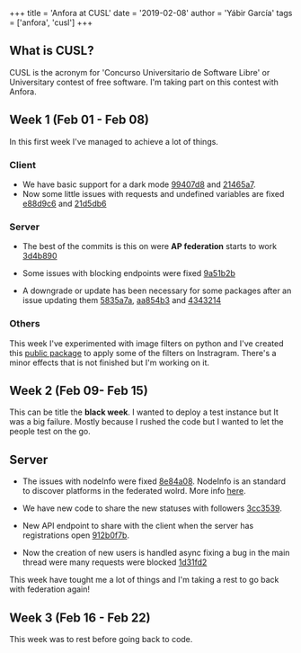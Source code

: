 +++
title = 'Anfora at CUSL'
date = '2019-02-08'
author = 'Yábir García'
tags = ['anfora', 'cusl']
+++

## What is CUSL?

CUSL is the acronym for 'Concurso Universitario de Software Libre' or
Universitary contest of free software. I'm taking part on this contest
with Anfora.

## Week 1 (Feb 01 - Feb 08)

In this first week I've managed to achieve a lot of things.

### Client 

- We have basic support for a dark mode [99407d8](https://github.com/anforaProject/client/commit/99407d85b5aec65faec9d9d128ee69eb8672dd45) and [21465a7](https://github.com/anforaProject/client/commit/21465a72736c86e54b39a9de94c4e459d45df76d).
- Now some little issues with requests and undefined variables are fixed [e88d9c6](https://github.com/anforaProject/client/commit/e88d9c60f18585eb8523dc362f99eb4d1cb85925) and [21d5db6](https://github.com/anforaProject/client/commit/21d5db643ae653a94dcab8352a845c57200adb93)

### Server

- The best of the commits is this on were **AP federation** starts to work [3d4b890](https://github.com/anforaProject/anfora/commit/3d4b89040cb299d229b7b0e92950c1001f818649)

- Some issues with blocking endpoints were fixed [9a51b2b](https://github.com/anforaProject/anfora/commit/9a51b2b1f1df8d7016aae97759adabfc7bec40b0)
- A downgrade or update has been necessary for some packages after an issue updating them [5835a7a](https://github.com/anforaProject/anfora/commit/5835a74aa477ac0b946885cfcd0bae9b4c1055b9), [aa854b3](https://github.com/anforaProject/anfora/commit/aa854b362f380f42caf333996cee1d098e0d3795) and [4343214](https://github.com/anforaProject/anfora/commit/43432140f51381fa866e3c148428e47cc887a9a7)

### Others

This week I've experimented with image filters on python and I've
created this [public package](https://github.com/anforaProject/pyfilters.git) to apply some of the filters on
Instragram. There's a minor effects that is not finished but I'm
working on it.

## Week 2 (Feb 09- Feb 15)

This can be title the **black week**. I wanted to deploy a test
instance but It was a big failure. Mostly because I rushed the code
but I wanted to let the people test on the go.

## Server 

- The issues with nodeInfo were fixed
  [8e84a08](https://github.com/anforaProject/anfora/commit/8e84a084fa9ef9ae3bcca725d34b789e3fb79cf5). NodeInfo
  is an standard to discover platforms in the federated wolrd. More info [here](https://github.com/jhass/nodeinfo).
  
- We have new code to share the new statuses with followers
  [3cc3539](https://github.com/anforaProject/anfora/commit/3cc3539a5431f36bd95f6c0086d9c95baba94028).
  
- New API endpoint to share with the client when the server has registrations open [912b0f7b](https://github.com/anforaProject/anfora/commit/912b0f7b2aca15eadd2131f9fb9041fd9a05de4e).

- Now the creation of new users is handled async fixing a bug in the main thread were many requests were blocked [1d31fd2](https://github.com/anforaProject/anfora/commit/1d31fd2491d5ad8aaae8c93500118b106526bc42)

This week have tought me a lot of things and I'm taking a rest to go back with federation again!

## Week 3 (Feb 16 - Feb 22)

This week was to rest before going back to code. 
